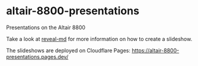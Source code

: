 # altair-8800-presentations

Presentations on the Altair 8800

Take a look at [reveal-md](https://github.com/webpro/reveal-md#readme) for more information on how to create a slideshow.

The slideshows are deployed on Cloudflare Pages: https://altair-8800-presentations.pages.dev/
